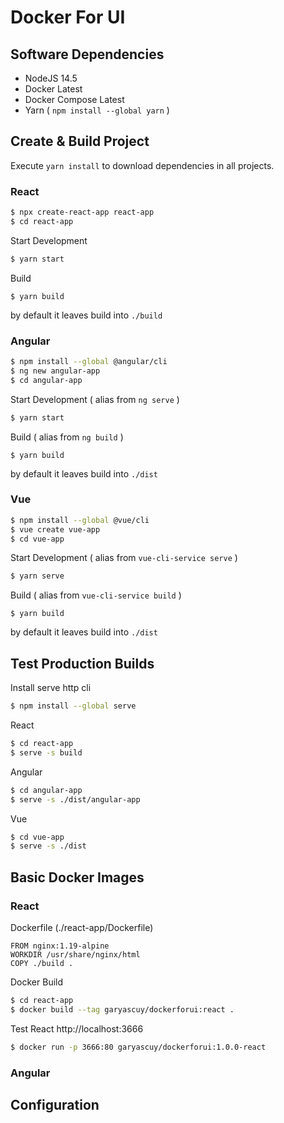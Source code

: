 # Docker For UI

## Software Dependencies 

- NodeJS 14.5
- Docker Latest
- Docker Compose Latest
- Yarn ( `npm install --global yarn` )

## Create & Build Project 

Execute `yarn install` to download dependencies in all projects.

### React

```sh
$ npx create-react-app react-app
$ cd react-app
```

Start Development
```sh
$ yarn start
```

Build
```
$ yarn build
```

by default it leaves build into `./build`

### Angular 

```sh
$ npm install --global @angular/cli
$ ng new angular-app
$ cd angular-app
```

Start Development ( alias from `ng serve` )
```sh
$ yarn start
```

Build ( alias from `ng build` )
```
$ yarn build
```

by default it leaves build into `./dist`

### Vue
```sh
$ npm install --global @vue/cli
$ vue create vue-app
$ cd vue-app
```

Start Development ( alias from `vue-cli-service serve` )
```sh
$ yarn serve
```

Build ( alias from `vue-cli-service build` )
```
$ yarn build
```

by default it leaves build into `./dist`

## Test Production Builds 

Install serve http cli
```sh
$ npm install --global serve
```

React 
```sh
$ cd react-app
$ serve -s build       
```

Angular
```sh
$ cd angular-app
$ serve -s ./dist/angular-app
```

Vue
```sh
$ cd vue-app
$ serve -s ./dist
```

## Basic Docker Images 

### React

Dockerfile (./react-app/Dockerfile)
```
FROM nginx:1.19-alpine
WORKDIR /usr/share/nginx/html
COPY ./build .
```

Docker Build
```sh
$ cd react-app
$ docker build --tag garyascuy/dockerforui:react .
```

Test React http://localhost:3666
```sh
$ docker run -p 3666:80 garyascuy/dockerforui:1.0.0-react
```

### Angular


## Configuration

